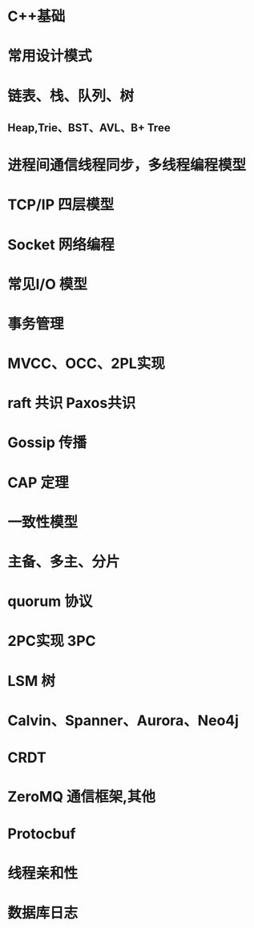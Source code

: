 # C++基础

# 常用设计模式

# 链表、栈、队列、树 

## Heap,Trie、BST、AVL、B+ Tree

# 进程间通信线程同步，多线程编程模型

# TCP/IP 四层模型

#  Socket 网络编程

#  常见I/O 模型

# 事务管理

# MVCC、OCC、2PL实现

# raft 共识 Paxos共识

# Gossip 传播

# CAP 定理

# 一致性模型

# 主备、多主、分片

# quorum 协议

# 2PC实现 3PC

# LSM 树

# Calvin、Spanner、Aurora、Neo4j

# CRDT

# ZeroMQ 通信框架,其他

# Protocbuf

# 线程亲和性

# 数据库日志

